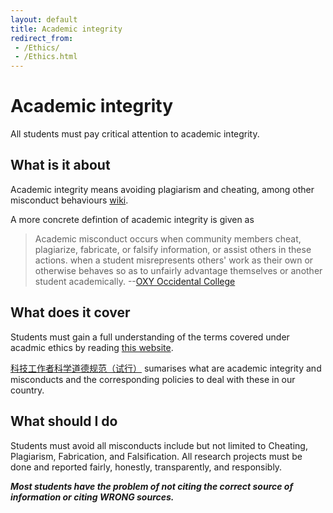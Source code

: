 ```yaml
---
layout: default
title: Academic integrity
redirect_from: 
 - /Ethics/
 - /Ethics.html
---
```

# Academic integrity
All students must pay critical attention to academic integrity. 
## What is it about
Academic integrity means avoiding plagiarism and cheating, among other misconduct behaviours [wiki](https://en.wikipedia.org/wiki/Academic_integrity).

A more concrete defintion of academic integrity is given as
> Academic misconduct occurs when community members cheat, plagiarize, fabricate, or falsify information, or assist others in these actions. when a student misrepresents others' work as their own or otherwise behaves so as to unfairly advantage themselves or another student academically. --[OXY Occidental College](https://www.oxy.edu/student-handbook/shared-academic-integrity-commitment/academic-ethics)

## What does it cover
Students must gain a full understanding of the terms covered under acadmic ethics by reading [this website](https://www.oxy.edu/student-handbook/shared-academic-integrity-commitment/academic-ethics).

[科技工作者科学道德规范（试行）](http://geold.lzu.edu.cn/upload/doc/N20170725112028.pdf) sumarises what are academic integrity and misconducts and the corresponding policies to deal with these in our country.

## What should I do
Students must avoid all misconducts include but not limited to Cheating, Plagiarism, Fabrication, and Falsification. All research projects must be done and reported fairly, honestly, transparently, and responsibly.

***Most students have the problem of not citing the correct source of information or citing WRONG sources.***
